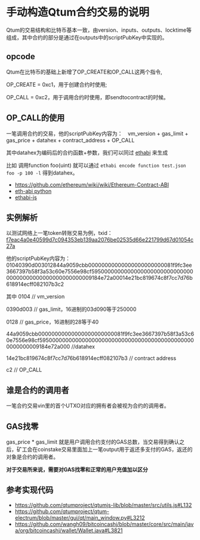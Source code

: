 # 手动构造Qtum合约交易的说明

Qtum的交易结构和比特币基本一致，由version、inputs、outputs、locktime等组成，其中合约的部分是通过在outputs中的scriptPubKey中实现的。

## opcode
Qtum在比特币的基础上新增了OP_CREATE和OP_CALL这两个指令,  

OP_CREATE = 0xc1，用于创建合约时使用;  

OP_CALL = 0xc2，用于调用合约时使用，即sendtocontract的时候。

## OP_CALL的使用
一笔调用合约的交易，他的scriptPubKey内容为：　vm_version + gas_limit + gas_price + datahex + contract_address + OP_CALL
    
其中datahex为编码后的合约函数+参数，我们可以同过 [ethabi](https://github.com/paritytech/ethabi) 来生成
  
比如 调用function foo(uint) 就可以通过 `ethabi encode function test.json foo -p 100 -l` 得到datahex。

* https://github.com/ethereum/wiki/wiki/Ethereum-Contract-ABI
* [eth-abi python](https://github.com/ethereum/eth-abi)
* [ethabi-js](https://github.com/jacogr/ethabi-js)

## 实例解析
以测试网络上一笔token转账交易为例，txid：[f7eac4a0e40599d7c094353eb139aa2076be02535d66e221799d67d01054c27a](https://testnet.qtum.org/tx/f7eac4a0e40599d7c094353eb139aa2076be02535d66e221799d67d01054c27a)  

他的scriptPubKey内容为：01040390d003012844a9059cbb00000000000000000000000081f9fc3ee3667397b58f3a53c60e7556e98cf595000000000000000000000000000000000000000000000000000009184e72a00014e21bc819674c8f7cc7d76b618914ecff082107b3c2
  
其中
0104 // vm_version 

0390d003 // gas_limit，16进制的03d090等于250000 

0128 // gas_price，16进制的28等于40 

44a9059cbb00000000000000000000000081f9fc3ee3667397b58f3a53c60e7556e98cf595000000000000000000000000000000000000000000000000000009184e72a000 //datahex  

14e21bc819674c8f7cc7d76b618914ecff082107b3 // contract address 

c2 // OP_CALL


## 谁是合约的调用者
一笔合约交易vin里的首个UTXO对应的拥有者会被视为合约的调用者。

## GAS找零
gas_price * gas_limit 就是用户调用合约支付的GAS总数，当交易得到确认之后，矿工会在coinstake交易里面加上一笔output用于返还多支付的GAS，返还的对象是合约的调用者。

**对于交易所来说，需要对GAS找零和正常的用户充值加以区分**

## 参考实现代码
* https://github.com/qtumproject/qtumjs-lib/blob/master/src/utils.js#L132
* https://github.com/qtumproject/qtum-electrum/blob/master/gui/qt/main_window.py#L3212
* https://github.com/wangh09/bitcoincashj/blob/master/core/src/main/java/org/bitcoincashj/wallet/Wallet.java#L3821


